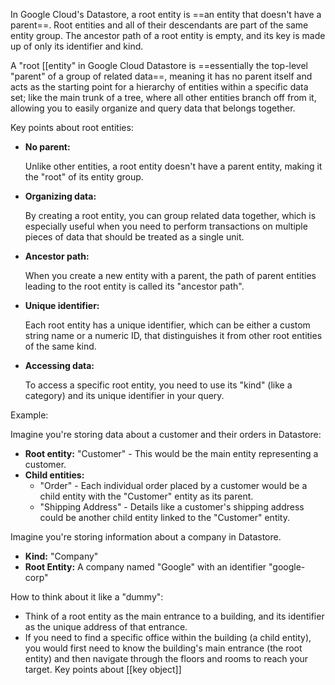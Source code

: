 
In Google Cloud's Datastore, a root entity is ==an entity that doesn't have a parent==. Root entities and all of their descendants are part of the same entity group. The ancestor path of a root entity is empty, and its key is made up of only its identifier and kind.

A "root [[entity" in Google Cloud Datastore is ==essentially the top-level "parent" of a group of related data==, meaning it has no parent itself and acts as the starting point for a hierarchy of entities within a specific data set; like the main trunk of a tree, where all other entities branch off from it, allowing you to easily organize and query data that belongs together. 

Key points about root entities:

- **No parent:**
    
    Unlike other entities, a root entity doesn't have a parent entity, making it the "root" of its entity group.
    
- **Organizing data:**
    
    By creating a root entity, you can group related data together, which is especially useful when you need to perform transactions on multiple pieces of data that should be treated as a single unit.
    
- **Ancestor path:**
    
    When you create a new entity with a parent, the path of parent entities leading to the root entity is called its "ancestor path". 


- **Unique identifier:**
    
    Each root entity has a unique identifier, which can be either a custom string name or a numeric ID, that distinguishes it from other root entities of the same kind. 
    
- **Accessing data:**
    
    To access a specific root entity, you need to use its "kind" (like a category) and its unique identifier in your query.
    

Example:

Imagine you're storing data about a customer and their orders in Datastore:

- **Root entity:** "Customer" - This would be the main entity representing a customer.
- **Child entities:**
    - "Order" - Each individual order placed by a customer would be a child entity with the "Customer" entity as its parent.
    - "Shipping Address" - Details like a customer's shipping address could be another child entity linked to the "Customer" entity.


Imagine you're storing information about a company in Datastore.

- **Kind:** "Company"
- **Root Entity:** A company named "Google" with an identifier "google-corp" 

How to think about it like a "dummy":

- Think of a root entity as the main entrance to a building, and its identifier as the unique address of that entrance. 
- If you need to find a specific office within the building (a child entity), you would first need to know the building's main entrance (the root entity) and then navigate through the floors and rooms to reach your target.
Key points about [[key object]]

